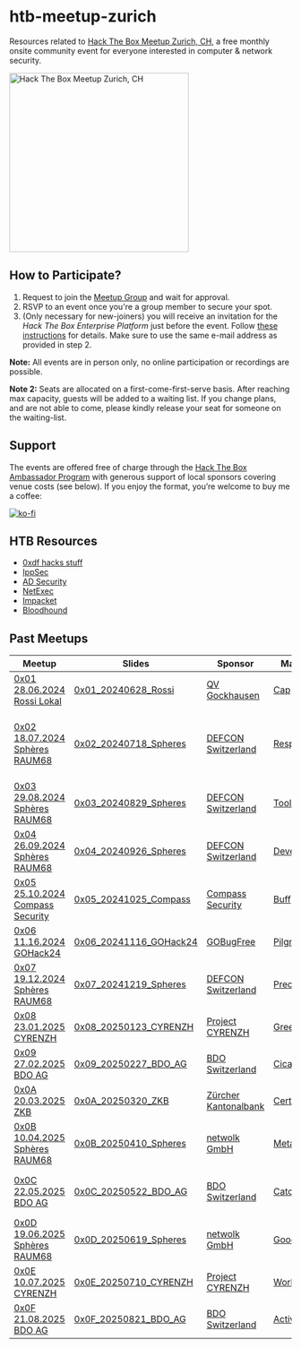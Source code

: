 # htb-meetup-zurich
Resources related to [Hack The Box Meetup Zurich, CH](https://www.meetup.com/hack-the-box-meetup-zurich-ch/), a free monthly onsite community event for everyone interested in computer & network security.

<img src="https://secure.meetupstatic.com/photos/event/6/9/0/c/clean_527246892.webp" alt="Hack The Box Meetup Zurich, CH" width="320" />

## How to Participate?
 1. Request to join the [Meetup Group](https://www.meetup.com/hack-the-box-meetup-zurich-ch/join) and wait for approval.
 2. RSVP to an event once you're a group member to secure your spot.
 3. (Only necessary for new-joiners) you will receive an invitation for the *Hack The Box Enterprise Platform* just before the event. Follow [these instructions](https://help.hackthebox.com/en/articles/5594203-enterprise-account-registration-and-access) for details. Make sure to use the same e-mail address as provided in step 2.

**Note:** All events are in person only, no online participation or recordings are possible.

**Note 2:** Seats are allocated on a first-come-first-serve basis. After reaching max capacity, guests will be added to a waiting list. If you change plans, and are not able to come, please kindly release your seat for someone on the waiting-list.  

## Support
The events are offered free of charge through the [Hack The Box Ambassador Program](https://www.hackthebox.com/host-a-meetup) with generous support of local sponsors covering venue costs (see below). If you enjoy the format, you’re welcome to buy me a coffee:

[![ko-fi](https://ko-fi.com/img/githubbutton_sm.svg)](https://ko-fi.com/F1F81F15T3)

## HTB Resources
 * [0xdf hacks stuff](https://0xdf.gitlab.io/tags#hackthebox)
 * [IppSec](https://ippsec.rocks/)
 * [AD Security](https://adsecurity.org)
 * [NetExec](https://www.netexec.wiki/)
 * [Impacket](https://github.com/fortra/impacket)
 * [Bloodhound](https://github.com/SpecterOps/BloodHound)

## Past Meetups

| Meetup | Slides | Sponsor | Machine | Topics |
|--------|--------|---------|---------|--------|
| [0x01 28.06.2024 Rossi Lokal](https://www.meetup.com/hack-the-box-meetup-zurich-ch/events/300479286/) | [0x01_20240628_Rossi](0x01_20240628_Rossi/) | [QV Gockhausen](https://www.gockhausen.ch/) |  [Cap](https://www.hackthebox.com/machines/cap) | IDOR, PrivEsc |
| [0x02 18.07.2024 Sphères RAUM68](https://www.meetup.com/hack-the-box-meetup-zurich-ch/events/301894190/) | [0x02_20240718_Spheres](0x02_20240718_Spheres/) | [DEFCON Switzerland](https://www.defcon-switzerland.org/) | [Responder](https://www.hackthebox.com/machines/responder) | LFI, Responder, NetNTLMv2 Cracking, Windows Remoting |
| [0x03 29.08.2024 Sphères RAUM68](https://www.meetup.com/hack-the-box-meetup-zurich-ch/events/301915371/) | [0x03_20240829_Spheres](0x03_20240829_Spheres/) | [DEFCON Switzerland](https://www.defcon-switzerland.org/) | [Toolbox](https://www.hackthebox.com/machines/toolbox) | SQLi, RCE, Docker |
| [0x04 26.09.2024 Sphères RAUM68](https://www.meetup.com/hack-the-box-meetup-zurich-ch/events/301915383/) | [0x04_20240926_Spheres](0x04_20240926_Spheres/) | [DEFCON Switzerland](https://www.defcon-switzerland.org/) | [Devel](https://www.hackthebox.com/machines/devel) | Reverse Shells, Meterpreter, PrivEsc |
| [0x05 25.10.2024 Compass Security](https://www.meetup.com/hack-the-box-meetup-zurich-ch/events/303765232/) | [0x05_20241025_Compass](0x05_20241025_Compass/) | [Compass Security](https://www.compass-security.com) | [Buff](https://www.hackthebox.com/machines/buff) | RCE, Buffer Overflow, PrivEsc |
| [0x06 11.16.2024 GOHack24](https://www.meetup.com/hack-the-box-meetup-zurich-ch/events/303387162/) | [0x06_20241116_GOHack24](0x06_20241116_GOHack24/) | [GOBugFree](https://gobugfree.com/) | [Pilgrimage](https://www.hackthebox.com/machines/pilgrimage) | Web Fuzzing, Source Code Analysis, RCE |
| [0x07 19.12.2024 Sphères RAUM68](https://www.meetup.com/hack-the-box-meetup-zurich-ch/events/303765993/) | [0x07_20241219_Spheres](0x07_20241219_Spheres/) | [DEFCON Switzerland](https://www.defcon-switzerland.org/) | [Precious](https://www.hackthebox.com/machines/precious) | Cmd Injection, Insecure Deserialization |
| [0x08 23.01.2025 CYRENZH](https://www.meetup.com/hack-the-box-meetup-zurich-ch/events/305179152/) | [0x08_20250123_CYRENZH](0x08_20250123_CYRENZH/) | [Project CYRENZH](https://cyrenzh.ch/) | [Greenhorn](https://www.hackthebox.com/machines/greenhorn) | RCE, Depixelization |
| [0x09 27.02.2025 BDO AG](https://www.meetup.com/hack-the-box-meetup-zurich-ch/events/305179178/) | [0x09_20250227_BDO_AG](0x09_20250227_BDO_AG/) | [BDO Switzerland](https://www.bdo.ch) | [Cicada](https://www.hackthebox.com/machines/cicada) | AD Enum, Pwd Spraying, PrivEsc, PtH |
| [0x0A 20.03.2025 ZKB](https://www.meetup.com/hack-the-box-meetup-zurich-ch/events/305179196/) | [0x0A_20250320_ZKB](0x0A_20250320_ZKB/) | [Zürcher Kantonalbank](https://www.zkb.ch/it) | [Certified](https://www.hackthebox.com/machines/certified) | AD Enum, ADCS Abuse |
| [0x0B 10.04.2025 Sphères RAUM68](https://www.meetup.com/hack-the-box-meetup-zurich-ch/events/306667874/) | [0x0B_20250410_Spheres](0x0B_20250410_Spheres/) | [netwolk GmbH](https://www.netwolk.ch/) | [MetaTwo](https://www.hackthebox.com/machines/metatwo) | SQLi, XXE |
| [0x0C 22.05.2025 BDO AG](https://www.meetup.com/hack-the-box-meetup-zurich-ch/events/306667924/) | [0x0C_20250522_BDO_AG](0x0C_20250522_BDO_AG/) | [BDO Switzerland](https://www.bdo.ch) | [Catch](https://www.hackthebox.com/machines/catch) | APK Reversing, Insecure Deserialization, SQLi, SSTI |
| [0x0D 19.06.2025 Sphères RAUM68](https://www.meetup.com/hack-the-box-meetup-zurich-ch/events/306667940/) | [0x0D_20250619_Spheres](0x0D_20250619_Spheres/) | [netwolk GmbH](https://www.netwolk.ch) | [GoodGames](https://www.hackthebox.com/machines/goodgames) | TLS Interception, SQLi, SSTI |
| [0x0E 10.07.2025 CYRENZH](https://www.meetup.com/hack-the-box-meetup-zurich-ch/events/307877847/) | [0x0E_20250710_CYRENZH](0x0E_20250710_CYRENZH/) | [Project CYRENZH](https://cyrenzh.ch) | [Worker](https://www.hackthebox.com/machines/worker) | DevOps Pipeline Abuse |
| [0x0F 21.08.2025 BDO AG](https://www.meetup.com/hack-the-box-meetup-zurich-ch/events/307877873/) | [0x0F_20250821_BDO_AG](0x0F_20250821_BDO_AG/) | [BDO Switzerland](https://www.bdo.ch) | [Active](https://www.hackthebox.com/machines/active) | Group Policy Preferences, Kerberoasting |